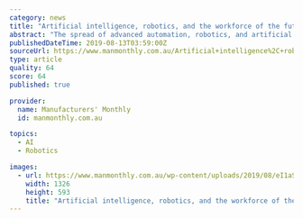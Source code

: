 ```yaml
---
category: news
title: "Artificial intelligence, robotics, and the workforce of the future"
abstract: "The spread of advanced automation, robotics, and artificial intelligence is transforming the way manufacturers work. Manufacturers’ Monthly explores how tehse development are impacting the workforce. In the manufacturing sector, technological change and ..."
publishedDateTime: 2019-08-13T03:59:00Z
sourceUrl: https://www.manmonthly.com.au/Artificial+intelligence%2C+robotics%2C+and+the+workforce+of+the+future
type: article
quality: 64
score: 64
published: true

provider:
  name: Manufacturers' Monthly
  id: manmonthly.com.au

topics:
  - AI
  - Robotics

images:
  - url: https://www.manmonthly.com.au/wp-content/uploads/2019/08/eI1aSb7IR3yhzsj0T1mLsA_thumb_ce.jpg
    width: 1326
    height: 593
    title: "Artificial intelligence, robotics, and the workforce of the future"
---
```

